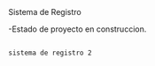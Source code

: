 </h1> Sistema de Registro</h1>

-Estado de proyecto en construccion.

```nmp install react

sistema de registro 2
